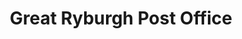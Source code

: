 ---
title: "Great Ryburgh Post Office"
url: /fakenham/great-ryburgh-post-office/
shop: Lebensmittel
---